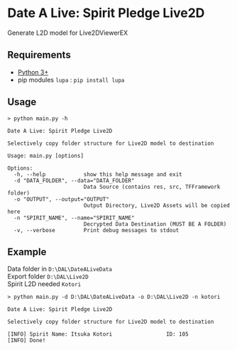 # Date A Live: Spirit Pledge Live2D

Generate L2D model for Live2DViewerEX

## Requirements

- [Python 3+](https://www.python.org/downloads/)
- pip modules `lupa` : `pip install lupa`

## Usage

```
> python main.py -h

Date A Live: Spirit Pledge Live2D

Selectively copy folder structure for Live2D model to destination

Usage: main.py [options]

Options:
  -h, --help            show this help message and exit
  -d "DATA_FOLDER", --data="DATA_FOLDER"
                        Data Source (contains res, src, TFFramework folder)
  -o "OUTPUT", --output="OUTPUT"
                        Output Directory, Live2D Assets will be copied here
  -n "SPIRIT_NAME", --name="SPIRIT_NAME"
                        Decrypted Data Destination (MUST BE A FOLDER)
  -v, --verbose         Print debug messages to stdout
```

## Example

Data folder in `D:\DAL\DateALiveData`  
Export folder `D:\DAL\Live2D`  
Spirit L2D needed `Kotori`

```
> python main.py -d D:\DAL\DateALiveData -o D:\DAL\Live2D -n kotori

Date A Live: Spirit Pledge Live2D

Selectively copy folder structure for Live2D model to destination

[INFO] Spirit Name: Itsuka Kotori                 ID: 105
[INFO] Done!
```
